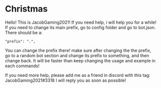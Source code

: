 # Christmas
Hello! This is JacobGaming2021!
If you need help, i will help you for a while!
If you need to change its main prefix, go to config folder and go to bot.json.
There should be a:

    "prefix": ".",
You can change the prefix there!
make sure after changing the the prefix, go to a random bot section and change its prefix to something, and then change back.
It will be faster than keep changing the usage and example in each commands!

If you need more help, please add me as a friend in discord with this tag: JacobGaming2021#3318
I will reply you as soon as possible!
